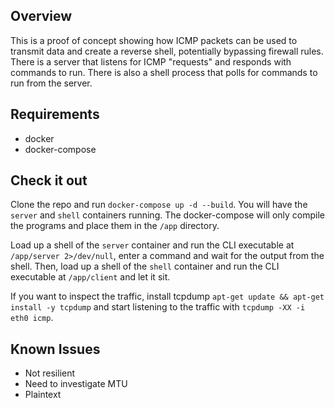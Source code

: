 ## Overview
This is a proof of concept showing how ICMP packets can be used to transmit data and create a reverse shell, potentially bypassing firewall rules.
There is a server that listens for ICMP "requests" and responds with commands to run.
There is also a shell process that polls for commands to run from the server.

## Requirements
- docker
- docker-compose

## Check it out
Clone the repo and run `docker-compose up -d --build`. You will have the `server` and `shell` containers running.
The docker-compose will only compile the programs and place them in the `/app` directory.

Load up a shell of the `server` container and run the CLI executable at `/app/server 2>/dev/null`, enter a command and wait for the output from the shell.
Then, load up a shell of the `shell` container and run the CLI executable at `/app/client` and let it sit.

If you want to inspect the traffic, install tcpdump `apt-get update && apt-get install -y tcpdump`
and start listening to the traffic with `tcpdump -XX -i eth0 icmp`.

## Known Issues
- Not resilient
- Need to investigate MTU
- Plaintext